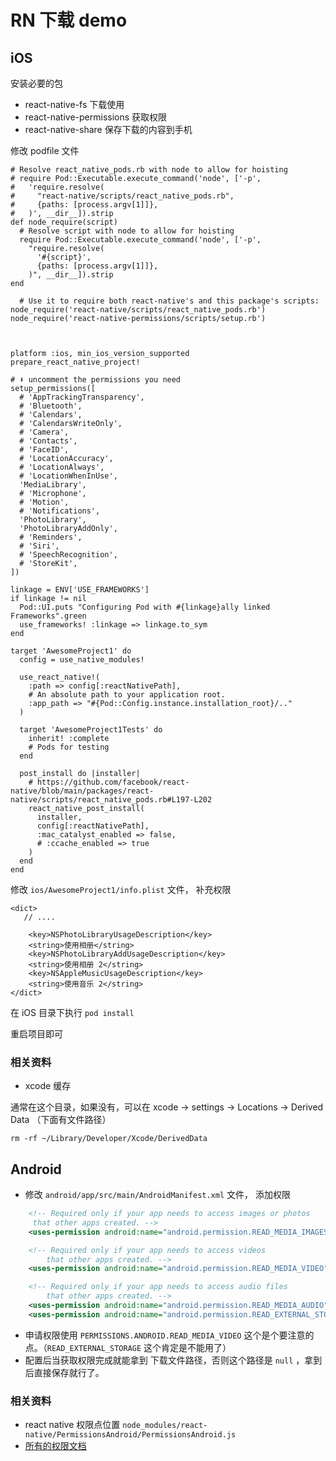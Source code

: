 # RN 下载 demo

## iOS

安装必要的包

- react-native-fs 下载使用
- react-native-permissions 获取权限
- react-native-share 保存下载的内容到手机

修改 podfile 文件

```podfile
# Resolve react_native_pods.rb with node to allow for hoisting
# require Pod::Executable.execute_command('node', ['-p',
#   'require.resolve(
#     "react-native/scripts/react_native_pods.rb",
#     {paths: [process.argv[1]]},
#   )', __dir__]).strip
def node_require(script)
  # Resolve script with node to allow for hoisting
  require Pod::Executable.execute_command('node', ['-p',
    "require.resolve(
      '#{script}',
      {paths: [process.argv[1]]},
    )", __dir__]).strip
end

  # Use it to require both react-native's and this package's scripts:
node_require('react-native/scripts/react_native_pods.rb')
node_require('react-native-permissions/scripts/setup.rb')



platform :ios, min_ios_version_supported
prepare_react_native_project!

# ⬇️ uncomment the permissions you need
setup_permissions([
  # 'AppTrackingTransparency',
  # 'Bluetooth',
  # 'Calendars',
  # 'CalendarsWriteOnly',
  # 'Camera',
  # 'Contacts',
  # 'FaceID',
  # 'LocationAccuracy',
  # 'LocationAlways',
  # 'LocationWhenInUse',
  'MediaLibrary',
  # 'Microphone',
  # 'Motion',
  # 'Notifications',
  'PhotoLibrary',
  'PhotoLibraryAddOnly',
  # 'Reminders',
  # 'Siri',
  # 'SpeechRecognition',
  # 'StoreKit',
])

linkage = ENV['USE_FRAMEWORKS']
if linkage != nil
  Pod::UI.puts "Configuring Pod with #{linkage}ally linked Frameworks".green
  use_frameworks! :linkage => linkage.to_sym
end

target 'AwesomeProject1' do
  config = use_native_modules!

  use_react_native!(
    :path => config[:reactNativePath],
    # An absolute path to your application root.
    :app_path => "#{Pod::Config.instance.installation_root}/.."
  )

  target 'AwesomeProject1Tests' do
    inherit! :complete
    # Pods for testing
  end

  post_install do |installer|
    # https://github.com/facebook/react-native/blob/main/packages/react-native/scripts/react_native_pods.rb#L197-L202
    react_native_post_install(
      installer,
      config[:reactNativePath],
      :mac_catalyst_enabled => false,
      # :ccache_enabled => true
    )
  end
end

```

修改 `ios/AwesomeProject1/info.plist` 文件， 补充权限

```.plist
<dict>
   // ....

	<key>NSPhotoLibraryUsageDescription</key>
	<string>使用相册</string>
	<key>NSPhotoLibraryAddUsageDescription</key>
	<string>使用相册 2</string>
	<key>NSAppleMusicUsageDescription</key>
	<string>使用音乐 2</string>
</dict>
```

在 iOS 目录下执行 `pod install`

重启项目即可

### 相关资料

- xcode 缓存

通常在这个目录，如果没有，可以在 xcode -> settings -> Locations -> Derived Data （下面有文件路径）

`rm -rf ~/Library/Developer/Xcode/DerivedData`

## Android

- 修改 `android/app/src/main/AndroidManifest.xml` 文件， 添加权限

```.xml
    <!-- Required only if your app needs to access images or photos
     that other apps created. -->
    <uses-permission android:name="android.permission.READ_MEDIA_IMAGES" />

    <!-- Required only if your app needs to access videos
        that other apps created. -->
    <uses-permission android:name="android.permission.READ_MEDIA_VIDEO" />

    <!-- Required only if your app needs to access audio files
        that other apps created. -->
    <uses-permission android:name="android.permission.READ_MEDIA_AUDIO" />
    <uses-permission android:name="android.permission.READ_EXTERNAL_STORAGE" android:maxSdkVersion="32" />
```

- 申请权限使用 `PERMISSIONS.ANDROID.READ_MEDIA_VIDEO` 这个是个要注意的点。（`READ_EXTERNAL_STORAGE` 这个肯定是不能用了）
- 配置后当获取权限完成就能拿到 下载文件路径，否则这个路径是 `null` ，拿到后直接保存就行了。

### 相关资料

- react native 权限点位置 `node_modules/react-native/PermissionsAndroid/PermissionsAndroid.js`
- [所有的权限文档](https://developer.android.com/reference/android/Manifest.permission)
